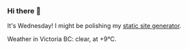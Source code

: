 ### Hi there :wave:

It's Wednesday! I might be polishing my [static site generator](https://github.com/bewuethr/pandoc-bash-blog).

Weather in Victoria BC: clear, at +9°C.
